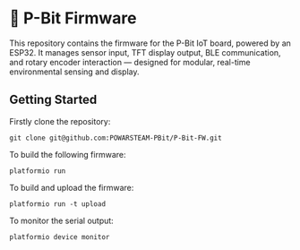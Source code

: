 # 🧠 P-Bit Firmware

This repository contains the firmware for the P-Bit IoT board, powered by an ESP32.
It manages sensor input, TFT display output, BLE communication, and rotary encoder interaction — designed for modular, real-time environmental sensing and display.



## Getting Started

Firstly clone the repository:

```
git clone git@github.com:POWARSTEAM-PBit/P-Bit-FW.git
```

To build the following firmware:

```
platformio run
```

To build and upload the firmware:

```
platformio run -t upload
```

To monitor the serial output:

```
platformio device monitor
```